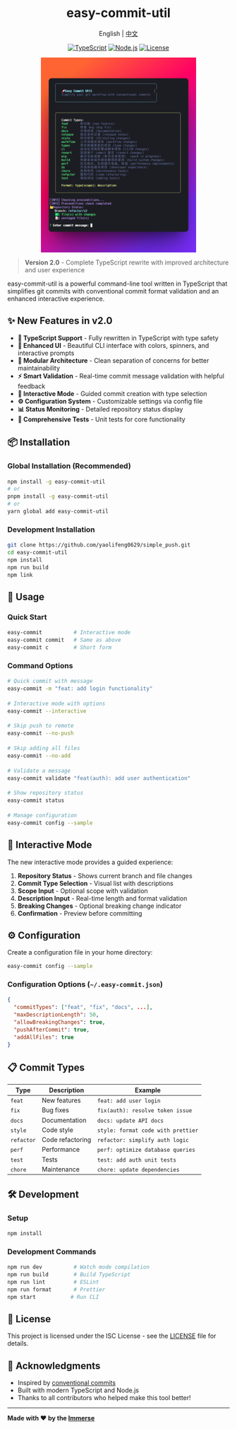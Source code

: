 <h1 style="text-align: center;">easy-commit-util</h1>
<p style="text-align: center;"><span> English | <a href= "./README.zh.md"> 中文 </a></span></p>

<p align="center">
  <a href="https://typescriptlang.org"><img src="https://img.shields.io/badge/TypeScript-5.0-blue.svg" alt="TypeScript"></a>
  <a href="https://nodejs.org"><img src="https://img.shields.io/badge/Node.js-%3E%3D16-green.svg" alt="Node.js"></a>
  <a href="LICENSE"><img src="https://img.shields.io/badge/license-ISC-blue.svg" alt="License"></a>
</p>

<p style="display: flex; justify-content: center; align-item: center;">
<img src="./screen.png" width="70%"/>
</p>

> **Version 2.0** - Complete TypeScript rewrite with improved architecture and user experience

easy-commit-util is a powerful command-line tool written in TypeScript that simplifies git commits with conventional commit format validation and an enhanced interactive experience.

## ✨ New Features in v2.0

- **🚀 TypeScript Support** - Fully rewritten in TypeScript with type safety
- **🎨 Enhanced UI** - Beautiful CLI interface with colors, spinners, and interactive prompts
- **🔧 Modular Architecture** - Clean separation of concerns for better maintainability
- **⚡ Smart Validation** - Real-time commit message validation with helpful feedback
- **🎯 Interactive Mode** - Guided commit creation with type selection
- **⚙️ Configuration System** - Customizable settings via config file
- **📊 Status Monitoring** - Detailed repository status display
- **🧪 Comprehensive Tests** - Unit tests for core functionality

## 📦 Installation

### Global Installation (Recommended)
```bash
npm install -g easy-commit-util
# or
pnpm install -g easy-commit-util
# or
yarn global add easy-commit-util
```

### Development Installation
```bash
git clone https://github.com/yaolifeng0629/simple_push.git
cd easy-commit-util
npm install
npm run build
npm link
```

## 🚀 Usage

### Quick Start
```bash
easy-commit          # Interactive mode
easy-commit commit   # Same as above
easy-commit c        # Short form
```

### Command Options
```bash
# Quick commit with message
easy-commit -m "feat: add login functionality"

# Interactive mode with options
easy-commit --interactive

# Skip push to remote
easy-commit --no-push

# Skip adding all files
easy-commit --no-add

# Validate a message
easy-commit validate "feat(auth): add user authentication"

# Show repository status
easy-commit status

# Manage configuration
easy-commit config --sample
```

## 🎯 Interactive Mode

The new interactive mode provides a guided experience:

1. **Repository Status** - Shows current branch and file changes
2. **Commit Type Selection** - Visual list with descriptions
3. **Scope Input** - Optional scope with validation
4. **Description Input** - Real-time length and format validation
5. **Breaking Changes** - Optional breaking change indicator
6. **Confirmation** - Preview before committing

## ⚙️ Configuration

Create a configuration file in your home directory:

```bash
easy-commit config --sample
```

### Configuration Options (`~/.easy-commit.json`)
```json
{
  "commitTypes": ["feat", "fix", "docs", ...],
  "maxDescriptionLength": 50,
  "allowBreakingChanges": true,
  "pushAfterCommit": true,
  "addAllFiles": true
}
```

## 📋 Commit Types

| Type | Description | Example |
|------|-------------|---------|
| `feat` | New features | `feat: add user login` |
| `fix` | Bug fixes | `fix(auth): resolve token issue` |
| `docs` | Documentation | `docs: update API docs` |
| `style` | Code style | `style: format code with prettier` |
| `refactor` | Code refactoring | `refactor: simplify auth logic` |
| `perf` | Performance | `perf: optimize database queries` |
| `test` | Tests | `test: add auth unit tests` |
| `chore` | Maintenance | `chore: update dependencies` |

## 🛠️ Development

### Setup
```bash
npm install
```

### Development Commands
```bash
npm run dev          # Watch mode compilation
npm run build        # Build TypeScript
npm run lint         # ESLint
npm run format       # Prettier
npm start           # Run CLI
```

## 📄 License

This project is licensed under the ISC License - see the [LICENSE](LICENSE) file for details.

## 🙌 Acknowledgments

- Inspired by [conventional commits](https://www.conventionalcommits.org/)
- Built with modern TypeScript and Node.js
- Thanks to all contributors who helped make this tool better!

---

**Made with ❤️ by the <a href="https://yaolifeng.com">Immerse</a>**

